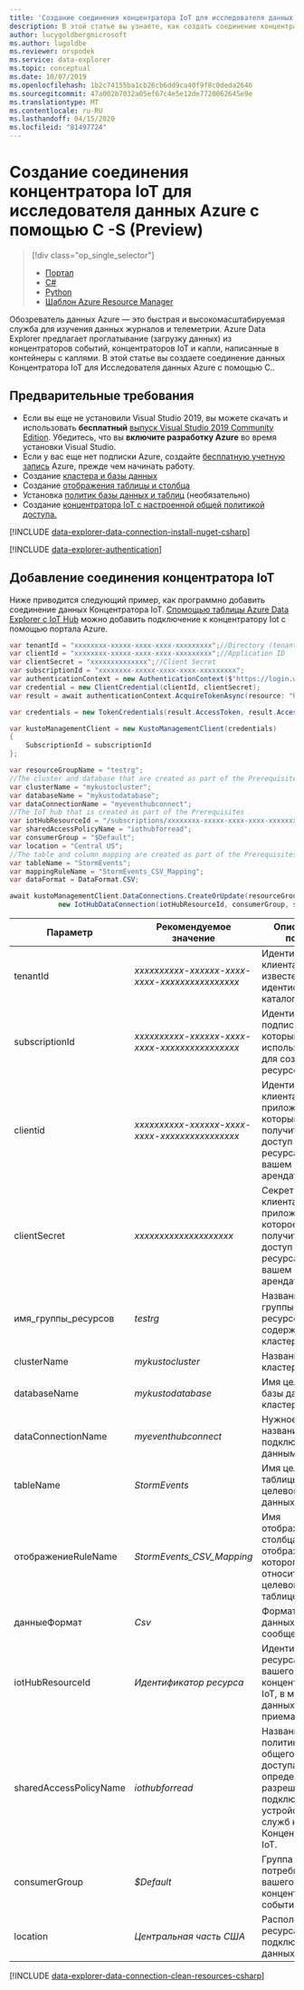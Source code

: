 ```yaml
---
title: 'Создание соединения концентратора IoT для исследователя данных Azure с помощью C #'
description: В этой статье вы узнаете, как создать соединение концентратора IoT для Исследователя данных Azure, используя C-.
author: lucygoldbergmicrosoft
ms.author: lugoldbe
ms.reviewer: orspodek
ms.service: data-explorer
ms.topic: conceptual
ms.date: 10/07/2019
ms.openlocfilehash: 1b2c74155ba1cb26cb6dd9ca40f9f8c0deda2646
ms.sourcegitcommit: 47a002b7032a05ef67c4e5e12de7720062645e9e
ms.translationtype: MT
ms.contentlocale: ru-RU
ms.lasthandoff: 04/15/2020
ms.locfileid: "81497724"
---
```

# <a name="create-an-iot-hub-data-connection-for-azure-data-explorer-by-using-c-preview"></a>Создание соединения концентратора IoT для исследователя данных Azure с помощью C -S (Preview)

> [!div class="op_single_selector"]
> * [Портал](ingest-data-iot-hub.md)
> * [C#](data-connection-iot-hub-csharp.md)
> * [Python](data-connection-iot-hub-python.md)
> * [Шаблон Azure Resource Manager](data-connection-iot-hub-resource-manager.md)

Обозреватель данных Azure — это быстрая и высокомасштабируемая служба для изучения данных журналов и телеметрии. Azure Data Explorer предлагает проглатывание (загрузку данных) из концентраторов событий, концентраторов IoT и капли, написанные в контейнеры с каплями. В этой статье вы создаете соединение данных Концентратора IoT для Исследователя данных Azure с помощью C..

## <a name="prerequisites"></a>Предварительные требования

* Если вы еще не установили Visual Studio 2019, вы можете скачать и использовать **бесплатный** [выпуск Visual Studio 2019 Community Edition](https://www.visualstudio.com/downloads/). Убедитесь, что вы **включите разработку Azure** во время установки Visual Studio.
* Если у вас еще нет подписки Azure, создайте [бесплатную учетную запись](https://azure.microsoft.com/free/) Azure, прежде чем начинать работу.
* Создание [кластера и базы данных](create-cluster-database-csharp.md)
* Создание [отображения таблицы и столбца](net-standard-ingest-data.md#create-a-table-on-your-test-cluster)
* Установка [политик базы данных и таблиц](database-table-policies-csharp.md) (необязательно)
* Создание [концентратора IoT с настроенной общей политикой доступа.](ingest-data-iot-hub.md#create-an-iot-hub)

[!INCLUDE [data-explorer-data-connection-install-nuget-csharp](includes/data-explorer-data-connection-install-nuget-csharp.md)]

[!INCLUDE [data-explorer-authentication](includes/data-explorer-authentication.md)]

## <a name="add-an-iot-hub-data-connection"></a>Добавление соединения концентратора IoT 

Ниже приводится следующий пример, как программно добавить соединение данных Концентратора IoT. [Спомощью таблицы Azure Data Explorer с IoT Hub](ingest-data-iot-hub.md#connect-azure-data-explorer-table-to-iot-hub) можно добавить подключение к концентратору Iot с помощью портала Azure.

```csharp
var tenantId = "xxxxxxxx-xxxxx-xxxx-xxxx-xxxxxxxxx";//Directory (tenant) ID
var clientId = "xxxxxxxx-xxxxx-xxxx-xxxx-xxxxxxxxx";//Application ID
var clientSecret = "xxxxxxxxxxxxxx";//Client Secret
var subscriptionId = "xxxxxxxx-xxxxx-xxxx-xxxx-xxxxxxxxx";
var authenticationContext = new AuthenticationContext($"https://login.windows.net/{tenantId}");
var credential = new ClientCredential(clientId, clientSecret);
var result = await authenticationContext.AcquireTokenAsync(resource: "https://management.core.windows.net/", clientCredential: credential);

var credentials = new TokenCredentials(result.AccessToken, result.AccessTokenType);

var kustoManagementClient = new KustoManagementClient(credentials)
{
    SubscriptionId = subscriptionId
};

var resourceGroupName = "testrg";
//The cluster and database that are created as part of the Prerequisites
var clusterName = "mykustocluster";
var databaseName = "mykustodatabase";
var dataConnectionName = "myeventhubconnect";
//The IoT hub that is created as part of the Prerequisites
var iotHubResourceId = "/subscriptions/xxxxxxxx-xxxxx-xxxx-xxxx-xxxxxxxxx/resourceGroups/xxxxxx/providers/Microsoft.Devices/IotHubs/xxxxxx";
var sharedAccessPolicyName = "iothubforread";
var consumerGroup = "$Default";
var location = "Central US";
//The table and column mapping are created as part of the Prerequisites
var tableName = "StormEvents";
var mappingRuleName = "StormEvents_CSV_Mapping";
var dataFormat = DataFormat.CSV;

await kustoManagementClient.DataConnections.CreateOrUpdate(resourceGroupName, clusterName, databaseName, dataConnectionName,
            new IotHubDataConnection(iotHubResourceId, consumerGroup, sharedAccessPolicyName, tableName: tableName, location: location, mappingRuleName: mappingRuleName, dataFormat: dataFormat));
```

|**Параметр** | **Рекомендуемое значение** | **Описание поля**|
|---|---|---|
| tenantId | *xxxxxxxxxx-xxxxxx-xxxx-xxxx-xxxxxxxxxxxxxxxx* | Идентификатор клиента. Также известен как идентификатор каталога.|
| subscriptionId | *xxxxxxxxxx-xxxxxx-xxxx-xxxx-xxxxxxxxxxxxxxxx* | Идентификатор подписки, который используется для создания ресурсов.|
| clientid | *xxxxxxxxxx-xxxxxx-xxxx-xxxx-xxxxxxxxxxxxxxxx* | Идентификатор клиента приложения, который может получить доступ к ресурсам в вашем арендаторе.|
| clientSecret | *xxxxxxxxxxxxxxxxxxxx* | Секрет клиента приложения, которое может получить доступ к ресурсам в вашем арендаторе. |
| имя_группы_ресурсов | *testrg* | Название группы ресурсов, содержащей кластер.|
| clusterName | *mykustocluster* | Название кластера.|
| databaseName | *mykustodatabase* | Имя целевой базы данных в кластере.|
| dataConnectionName | *myeventhubconnect* | Нужное название подключения к данным.|
| tableName | *StormEvents* | Имя целевой таблицы в целевой базе данных.|
| отображениеRuleName | *StormEvents_CSV_Mapping* | Имя отображения столбца, отображение которого относится к целевой таблице.|
| данныеФормат | *Csv* | Формат данных сообщения.|
| iotHubResourceId | *Идентификатор ресурса* | Идентификатор ресурса вашего концентратора IoT, в мещавх данных для приема. |
| sharedAccessPolicyName | *iothubforread* | Название политики общего доступа, определяющей разрешения на подключение устройств и служб к Концентратору IoT. |
| consumerGroup | *$Default* | Группа потребителей вашего концентратора событий.|
| location | *Центральная часть США* | Расположение ресурса подключения данных.|

[!INCLUDE [data-explorer-data-connection-clean-resources-csharp](includes/data-explorer-data-connection-clean-resources-csharp.md)]
